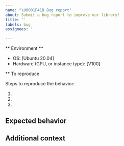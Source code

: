 ```yaml
---
name: "\U0001F41B Bug report"
about: Submit a bug report to improve our library!
title: ''
labels: bug
assignees: ''

---
```


** Environment **
<!-- Provide the below as necessary -->

- OS: [Ubuntu 20.04]
- Hardware (GPU, or instance type): [V100]

<!-- if your bug is CUDA related, please also provide your CUDA version -->

** To reproduce

Steps to reproduce the behavior:

1. 
2. 
3. 

## Expected behavior

<!-- A clear and concise description of what you would expect to happen. -->

## Additional context

<!-- Please provide an additional context. -->
